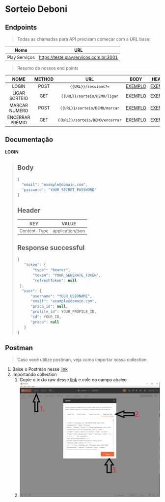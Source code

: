 # Sorteio Deboni

## Endpoints

> Todas as chamadas para API precisam começar com a URL base: 
>
|     Nome      |                  URL                   |
| :-----------: | :------------------------------------: |
| Play Serviços | https://teste.playservicos.com.br:3001 |


> Resumo de nossos end points
> 
|      NOME       | METHOD |                URL                |       BODY        |      HEADER       |     RESPONSE      |
| :-------------: | :----: | :-------------------------------: | :---------------: | :---------------: | :---------------: |
|      LOGIN      |  POST  |      ``{{URL}}/sessions?=``       | [EXEMPLO](#login) | [EXEMPLO](#login) | [EXEMPLO](#login) |
|  LIGAR SORTEIO  |  GET   |  ``{{URL}}/sorteio/DEMO/ligar``   |    [EXEMPLO]()    |    [EXEMPLO]()    |    [EXEMPLO]()    |
|  MARCAR NUMERO  |  POST  |  ``{{URL}}/sorteio/DEMO/marcar``  |    [EXEMPLO]()    |    [EXEMPLO]()    |    [EXEMPLO]()    |
| ENCERRAR PRÊMIO |  GET   | ``{{URL}}/sorteio/DEMO/encerrar`` |    [EXEMPLO]()    |    [EXEMPLO]()    |    [EXEMPLO]()    |

## Documentação

#### LOGIN
>   
>  
> ## Body
> ~~~javascript
> {
>	"email": "example@domain.com",
>	"password": "YOUR_SECRET_PASSWORD"
>}
> ~~~
> ## Header
> 
> |KEY|VALUE|
>| :---:|:--:|
>|Content-Type|application/json|
> 
> ## Response successful
> ~~~javascript
>{
>    "token": {
>        "type": "bearer",
>        "token": "YOUR_GENERATE_TOKEN",
>        "refreshToken": null
>  },
>   "user": {
>       "username": "YOUR_USERNAME",
>       "email": "example@domain.com",
>       "praca_id": null,
>       "profile_id": YOUR_PROFILE_ID,
>       "id": YOUR_ID,
>       "praca": null
>    }
>}
>~~~
>## 
> ## 

## Postman
> Caso você utilize postman, veja como importar nossa collection
1. Baixe o Postman nesse [link](https://www.postman.com/downloads/)
2. Importando collection
   1. Copie o texto raw desse [link](https://www.getpostman.com/collections/a0879b2bcece01bcbb22) e cole no campo abaixo 
   2. ![Foto](https://raw.githubusercontent.com/donemerson/assets/master/play_servicos/tempsnip.png)


  

